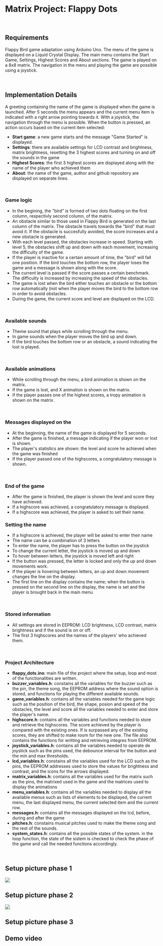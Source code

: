 # Matrix Project: Flappy Dots
<br/>

## Requirements

Flappy Bird game adaptation using Arduino Uno. 
The menu of the game is displayed on a Liquid Crystal Display. The main menu contains the Start Game, Settings, Highest Scores and About sections. 
The game is played on a 8x8 matrix.
The navigation in the menu and playing the game are possible using a joystick. 

<br/>

## Implementation Details

A greeting containing the name of the game is displayed when the game is launched. After 5 seconds the menu appears and the current menu item is indicated with a right arrow pointing towards it. With a joystick, the navigation through the menu is possible. When the button is pressed, an action occurs based on the current item selected: 

- **Start game**: a new game starts and the message "Game Started" is displayed.
- **Settings**: there are available settings for LCD contrast and brightness, matrix brightness, resetting the 3 highest scores and turning on and off the sounds in the game
- **Highest Scores**: the first 3 highest scores are displayed along with the name of the player who achieved them
- **About**: the name of the game, author and github repository are displayed on separate lines. 

<br/>

### Game logic
- In the begining, the "bird" is formed of two dots floating on the first column, respectivly second column, of the matrix. 
- An obstacle similar to those used in Flappy Bird is generated on the last column of the matrix. The obstacle travels towards the "bird" that must avoid it. If the obstacle is succesfully avoided, the score increases and a new obstacle is generated.
- With each level passed, the obstacles increase in speed. Starting with level 5, the obstacles shift up and down with each movement, increasing the difficulty of the game.
- If the player is inactive for a certain amount of time, the "bird" will fall one position. If the bird touches the bottom row, the player loses the game and a message is shown along with the score. 
- The current level is passed if the score passes a certain benchmark. The difficulty is increased by increasing the speed of the obstacles. 
- The game is lost when the bird either touches an obstacle or the bottom row automatically (not when the player moves the bird to the bottom row in order to avoid obstacles.
- During the game, the current score and level are displayed on the LCD.

<br/>

### Available sounds
- Theme sound that plays while scrolling through the menu.
- In game sounds when the player moves the bird up and down.
- If the bird touches the bottom row or an obstacle, a sound indicating the lost is played.

<br/>

### Available animations 
- While scrolling through the menu, a bird animation is shown on the matrix.
- If the game is lost, and X animation is shown on the matrix.
- If the player passes one of the highest scores, a tropy animation is shown on the matrix.

<br/>

### Messages displayed on the 
- At the beginning, the name of the game is displayed for 5 seconds.
- After the game is finished, a message indicating if the player won or lost is shown.
- The player's statistics are shown: the level and score he achieved when the game was finished
- If the player passed one of the highscores, a congratulatory message is shown.

<br/>

### End of the game
- After the game is finished, the player is shown the level and score they have achieved.
- If a highscore was achieved, a congratulatory message is displayed.
- If a highscore was achieved, the player is asked to set their name.

### Setting the name
- If a highscore is achieved, the player will be asked to enter their name
- The name can be a combination of 3 letters
- To enter the name, the player has to press the button on the joystick
- To change the current letter, the joystick is moved up and down
- To hover between letters, the joystick is moved left and right
- If the button was pressed, the letter is locked and only the up and down movements work.
- If the player is hovering between letters, an up and down movement changes the line on the display. 
- The first line on the display contains the name; when the button is pressed on the second line on the display, the name is set and the player is brought back in the main menu

<br/>

### Stored information
- All settings are stored in EEPROM: LCD brightness, LCD contrast, matrix brightness and if the sound is on or off.
- The first 3 highscores and the names of the players' who achieved them.

<br/>

### Project Architecture
- **flappy_dots.ino**: main file of the project where the setup, loop and most of the functionalities are written.
- **buzzer_variables.h**: constains all the variables for the buzzer such as the pin, the theme song, the EEPROM address where the sound option is stored, and functions for playing the different available sounds.
- **game_variables.h**: contains all the variables needed for the game logic such as the position of the bird, the shape, posion and speed of the obstacles, the level and score all the variables needed to enter and store the player's name.
- **highscore.h**: contains all the variables and functions needed to store and retrieve the highscores. The score achieved by the player is compared with the existing ones. If is surpassed any of the existing scores, they are shifted to make room for the new one. The file also contains the functions for writting and retrieving integres from EEPROM. 
- **joystick_variables.h**: contains all the variables needed to operate de joystick such as the pins used, the debounce interval for the button and the min and max thresholds.
- **lcd_variables.h**: constains all the variables used for the LCD such as the pins, the EEPROM addresses used to store the values for brightness and contrast, and the icons for the arrows displayed. 
- **matrix_variables.h**: contains all the variables used for the matrix such as the pins, the matrixed used in the game and the matrices used to display the animations
- **menu_variables.h**: contains all the variables needed to display all the available menus such as lists of elements to be displayed, the current menu, the last displayed menu, the current selected item and the current row.
- **messages.h**: contains all the messages displayed on the lcd, before, during and after the game
- **pitches.h**: constains musical pitches used to make the theme song and the rest of the sounds.
- **system_states.h**: contains all the possible states of the system. in the loop function, the state of the sistem is checked to check the phase of the game and call the needed functions accordingly.

<br/>

## Setup picture phase 1
![](https://github.com/StefaniaCarutasu/Flappy-Dots/blob/main/setup_pictures/setup_picture_phase1.jpeg)

## Setup picture phase 2
![](https://github.com/StefaniaCarutasu/Flappy-Dots/blob/main/setup_pictures/setup_picture_phase2.jpeg)

## Setup picture phase 3

## Demo video
[]()

